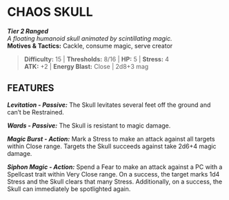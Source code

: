 ﻿# CHAOS SKULL

***Tier 2 Ranged***  
*A floating humanoid skull animated by scintillating magic.*  
**Motives & Tactics:** Cackle, consume magic, serve creator

> **Difficulty:** 15 | **Thresholds:** 8/16 | **HP:** 5 | **Stress:** 4  
> **ATK:** +2 | **Energy Blast:** Close | 2d8+3 mag  

## FEATURES

***Levitation - Passive:*** The Skull levitates several feet off the ground and can’t be Restrained.

***Wards - Passive:*** The Skull is resistant to magic damage.

***Magic Burst - Action:*** Mark a Stress to make an attack against all targets within Close range. Targets the Skull succeeds against take 2d6+4 magic damage.

***Siphon Magic - Action:*** Spend a Fear to make an attack against a PC with a Spellcast trait within Very Close range. On a success, the target marks 1d4 Stress and the Skull clears that many Stress. Additionally, on a success, the Skull can immediately be spotlighted again.
